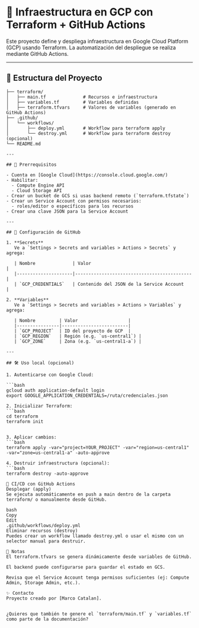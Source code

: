 # 🚀 Infraestructura en GCP con Terraform + GitHub Actions

Este proyecto define y despliega infraestructura en Google Cloud Platform (GCP) usando Terraform. La automatización del despliegue se realiza mediante GitHub Actions.

---

## 📁 Estructura del Proyecto

```text
├── terraform/
│   ├── main.tf              # Recursos e infraestructura
│   ├── variables.tf         # Variables definidas
│   ├── terraform.tfvars     # Valores de variables (generado en GitHub Actions)
├── .github/
│   └── workflows/
│       ├── deploy.yml       # Workflow para terraform apply
│       └── destroy.yml      # Workflow para terraform destroy (opcional)
└── README.md

---

## 🧩 Prerrequisitos

- Cuenta en [Google Cloud](https://console.cloud.google.com/)
- Habilitar:
  - Compute Engine API
  - Cloud Storage API
- Crear un bucket de GCS si usas backend remoto (`terraform.tfstate`)
- Crear un Service Account con permisos necesarios:
  - roles/editor o específicos para los recursos
- Crear una clave JSON para la Service Account

---

## 🔐 Configuración de GitHub

1. **Secrets**
   Ve a `Settings > Secrets and variables > Actions > Secrets` y agrega:

   | Nombre              | Valor                                      |
   |---------------------|--------------------------------------------|
   | `GCP_CREDENTIALS`   | Contenido del JSON de la Service Account   |

2. **Variables**
   Ve a `Settings > Secrets and variables > Actions > Variables` y agrega:

   | Nombre         | Valor                   |
   |----------------|-------------------------|
   | `GCP_PROJECT`  | ID del proyecto de GCP  |
   | `GCP_REGION`   | Región (e.g. `us-central1`) |
   | `GCP_ZONE`     | Zona (e.g. `us-central1-a`) |

---

## 🛠️ Uso local (opcional)

1. Autenticarse con Google Cloud:

```bash
gcloud auth application-default login
export GOOGLE_APPLICATION_CREDENTIALS=/ruta/credenciales.json

2. Inicializar Terraform:
```bash
cd terraform
terraform init


3. Aplicar cambios:
```bash
terraform apply -var="project=YOUR_PROJECT" -var="region=us-central1" -var="zone=us-central1-a" -auto-approve

4. Destruir infraestructura (opcional):
```bash
terraform destroy -auto-approve

🤖 CI/CD con GitHub Actions
Desplegar (apply)
Se ejecuta automáticamente en push a main dentro de la carpeta terraform/ o manualmente desde GitHub.

bash
Copy
Edit
.github/workflows/deploy.yml
Eliminar recursos (destroy)
Puedes crear un workflow llamado destroy.yml o usar el mismo con un selector manual para destruir.

📌 Notas
El terraform.tfvars se genera dinámicamente desde variables de GitHub.

El backend puede configurarse para guardar el estado en GCS.

Revisa que el Service Account tenga permisos suficientes (ej: Compute Admin, Storage Admin, etc.).

✨ Contacto
Proyecto creado por [Marco Catalan].


¿Quieres que también te genere el `terraform/main.tf` y `variables.tf` como parte de la documentación?
